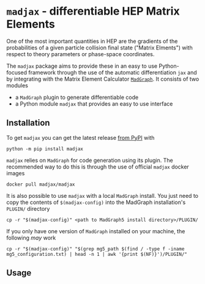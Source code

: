 # `madjax` - differentiable HEP Matrix Elements

One of the most important quantities in HEP are the gradients of the
probabilities of a given particle collision final state ("Matrix Elments")
with respect to theory parameters or phase-space coordinates.

The `madjax` package aims to provide these in an easy to use Python-focused
framework through the use of the automatic differentiation `jax` and by integrating
with the Matrix Element Calculator [`MadGraph`][MadGraph5_website]. It consists of two modules

* a `MadGraph` plugin to generate differentiable code
* a Python module `madjax` that provides an easy to use interface

## Installation

To get `madjax` you can get the latest release [from PyPI][madjax_PyPI] with

```console
python -m pip install madjax
```

`madjax` relies on `MadGraph` for code generation using its plugin. The recommended
way to do this is through the use of official `madjax` docker images

```console
docker pull madjax/madjax
```

It is also possible to use `madjax` with a local `MadGraph` install.
You just need to copy the contents of `$(madjax-config)` into the MadGraph installation's `PLUGIN/` directory

```console
cp -r "$(madjax-config)" <path to MadGraph5 install directory>/PLUGIN/
```

If you only have one version of `MadGraph` installed on your machine, the following _may_ work

```console
cp -r "$(madjax-config)" "$(grep mg5_path $(find / -type f -iname mg5_configuration.txt) | head -n 1 | awk '{print $(NF)}')/PLUGIN/"
```

## Usage

[MadGraph5_website]: https://launchpad.net/mg5amcnlo
[madjax_PyPI]: https://pypi.org/project/madjax/
